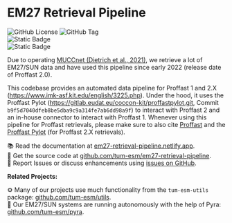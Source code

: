 # EM27 Retrieval Pipeline

![GitHub License](https://img.shields.io/github/license/tum-esm/em27-retrieval-pipeline?style=flat&label=License&labelColor=%230f172a&color=%23fef08a)
![GitHub Tag](https://img.shields.io/github/v/tag/tum-esm/em27-retrieval-pipeline?sort=semver&style=flat&label=Latest%20Pipeline%20Version&color=%23fef08a&cacheSeconds=60&labelColor=%230f172a)<br/>
![Static Badge](https://img.shields.io/badge/Proffast%201.0%20%7C%20Proffast%202.2%20%7C%20Proffast%202.3%20-%20whydoineedthis?style=flat&label=Supported%20Retrieval%20Algorithms&labelColor=%230f172a&color=%2399f6e4)<br/>
![Static Badge](https://img.shields.io/badge/GGG2014%20%7C%20GGG2020%20-%20whydoineedthis?style=flat&label=Supported%20Atmospheric%20Profiles&labelColor=%230f172a&color=%2399f6e4)

Due to operating [MUCCnet (Dietrich et al., 2021)](https://doi.org/10.5194/amt-14-1111-2021), we retrieve a lot of EM27/SUN data and have used this pipeline since early 2022 (release date of Proffast 2.0).

This codebase provides an automated data pipeline for Proffast 1 and 2.X (https://www.imk-asf.kit.edu/english/3225.php). Under the hood, it uses the Proffast Pylot (https://gitlab.eudat.eu/coccon-kit/proffastpylot.git, Commit `b9f5d7040dfeb8be5dba9c9a314fe7ab6dd98a9f`) to interact with Proffast 2 and an in-house connector to interact with Proffast 1. Whenever using this pipeline for Proffast retrievals, please make sure to also cite [Proffast](https://www.imk-asf.kit.edu/english/3225.php) and the [Proffast Pylot](https://gitlab.eudat.eu/coccon-kit/proffastpylot) (for Proffast 2.X retrievals).

📚 Read the documentation at [em27-retrieval-pipeline.netlify.app](https://em27-retrieval-pipeline.netlify.app).<br/>
💾 Get the source code at [github.com/tum-esm/em27-retrieval-pipeline](https://github.com/tum-esm/em27-retrieval-pipeline).<br/>
🐝 Report Issues or discuss enhancements using [issues on GitHub](https://github.com/tum-esm/em27-retrieval-pipeline/issues).

**Related Projects:**

⚙️ Many of our projects use much functionality from the `tum-esm-utils` package: [github.com/tum-esm/utils](https://github.com/tum-esm/utils).<br/>
🤖 Our EM27/SUN systems are running autonomously with the help of Pyra: [github.com/tum-esm/pyra](https://github.com/tum-esm/pyra).
